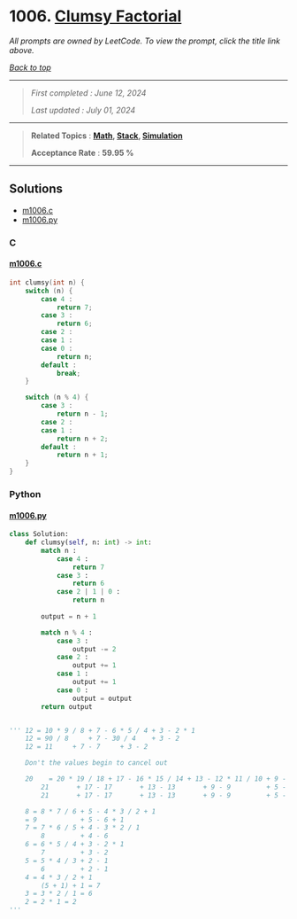 # 1006. [Clumsy Factorial](<https://leetcode.com/problems/clumsy-factorial>)

*All prompts are owned by LeetCode. To view the prompt, click the title link above.*

*[Back to top](<../README.md>)*

------

> *First completed : June 12, 2024*
>
> *Last updated : July 01, 2024*

------

> **Related Topics** : **[Math](<by_topic/Math.md>), [Stack](<by_topic/Stack.md>), [Simulation](<by_topic/Simulation.md>)**
>
> **Acceptance Rate** : **59.95 %**

------

## Solutions

- [m1006.c](<../my-submissions/m1006.c>)
- [m1006.py](<../my-submissions/m1006.py>)
### C
#### [m1006.c](<../my-submissions/m1006.c>)
```C
int clumsy(int n) {
    switch (n) {
        case 4 :
            return 7;
        case 3 :
            return 6;
        case 2 :
        case 1 :
        case 0 :
            return n;
        default :
            break;
    }

    switch (n % 4) {
        case 3 :
            return n - 1;
        case 2 :
        case 1 :
            return n + 2;
        default :
            return n + 1;
    }
}
```

### Python
#### [m1006.py](<../my-submissions/m1006.py>)
```Python
class Solution:
    def clumsy(self, n: int) -> int:
        match n :
            case 4 :
                return 7
            case 3 :
                return 6
            case 2 | 1 | 0 :
                return n
            
        output = n + 1

        match n % 4 :
            case 3 :
                output -= 2
            case 2 :
                output += 1
            case 1 :
                output += 1
            case 0 : 
                output = output
        return output


''' 12 = 10 * 9 / 8 + 7 - 6 * 5 / 4 + 3 - 2 * 1
    12 = 90 / 8 	+ 7 - 30 / 4	+ 3 - 2
    12 = 11		+ 7 - 7		+ 3 - 2

    Don't the values begin to cancel out

    20    = 20 * 19 / 18 + 17 - 16 * 15 / 14 + 13 - 12 * 11 / 10 + 9 - 8 * 7 / 6 + 5 - 4 * 3 / 2 + 1
        21	     + 17 - 17		 + 13 - 13	     + 9 - 9	     + 5 - 6 + 1
        21	     + 17 - 17		 + 13 - 13	     + 9 - 9	     + 5 - 5

    8 = 8 * 7 / 6 + 5 - 4 * 3 / 2 + 1
    = 9 	      + 5 - 6 + 1
    7 = 7 * 6 / 5 + 4 - 3 * 2 / 1
        8         + 4 - 6
    6 = 6 * 5 / 4 + 3 - 2 * 1
        7         + 3 - 2
    5 = 5 * 4 / 3 + 2 - 1
        6         + 2 - 1
    4 = 4 * 3 / 2 + 1
        (5 + 1) + 1 = 7
    3 = 3 * 2 / 1 = 6
    2 = 2 * 1 = 2
'''

```

